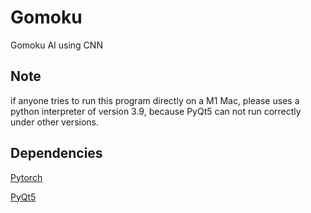 # Gomoku
Gomoku AI using CNN

## Note
if anyone tries to run this program directly on a M1 Mac, please uses a python interpreter of version 3.9, because PyQt5 can not run correctly under other versions.

## Dependencies

[Pytorch](https://pytorch.org)

[PyQt5](https://pypi.org/project/PyQt5/)
